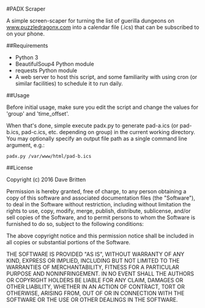#PADX Scraper

A simple screen-scaper for turning the list of guerilla dungeons on www.puzzledragonx.com into a calendar file (.ics) that can be subscribed to on your phone.

##Requirements

* Python 3
* BeautifulSoup4 Python module
* requests Python module
* A web server to host this script, and some familiarity with using cron (or similar facilities) to schedule it to run daily.

##Usage

Before initial usage, make sure you edit the script and change the values for 'group' and 'time_offset'.

When that's done, simple execute padx.py to generate pad-a.ics (or pad-b.ics, pad-c.ics, etc. depending on group) in the current working directory. You may optionally specify an output file path as a single command line argument, e.g.:

    padx.py /var/www/html/pad-b.ics

##License

Copyright (c) 2016 Dave Britten

Permission is hereby granted, free of charge, to any person obtaining a copy of this software and associated documentation files (the "Software"), to deal in the Software without restriction, including without limitation the rights to use, copy, modify, merge, publish, distribute, sublicense, and/or sell copies of the Software, and to permit persons to whom the Software is furnished to do so, subject to the following conditions:

The above copyright notice and this permission notice shall be included in all copies or substantial portions of the Software.

THE SOFTWARE IS PROVIDED "AS IS", WITHOUT WARRANTY OF ANY KIND, EXPRESS OR IMPLIED, INCLUDING BUT NOT LIMITED TO THE WARRANTIES OF MERCHANTABILITY, FITNESS FOR A PARTICULAR PURPOSE AND NONINFRINGEMENT. IN NO EVENT SHALL THE AUTHORS OR COPYRIGHT HOLDERS BE LIABLE FOR ANY CLAIM, DAMAGES OR OTHER LIABILITY, WHETHER IN AN ACTION OF CONTRACT, TORT OR OTHERWISE, ARISING FROM, OUT OF OR IN CONNECTION WITH THE SOFTWARE OR THE USE OR OTHER DEALINGS IN THE SOFTWARE.